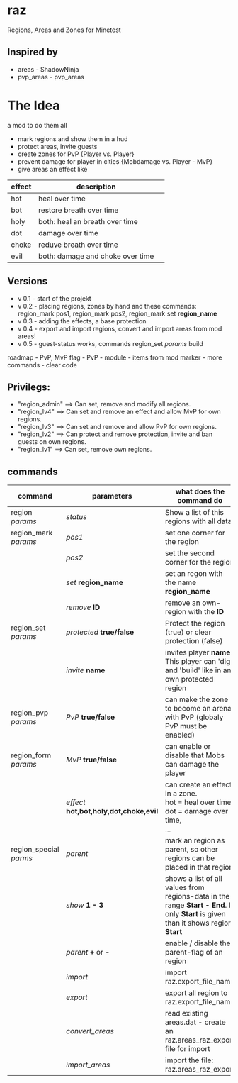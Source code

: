 # raz
Regions, Areas and Zones for Minetest

## Inspired by 
+ areas - ShadowNinja
+ pvp_areas - pvp_areas

# The Idea
a mod to do them all
- mark regions and show them in a hud
- protect areas, invite guests 
- create zones for PvP {Player vs. Player}
- prevent damage for player in cities {Mobdamage vs. Player - MvP}
- give areas an effect like 

|effect| description | |
|-----|-----|-----|
|hot| heal over time
|bot | restore breath over time
holy | both: heal an breath over time 
dot| damage over time
choke | reduve breath over time
evil | both: damage and choke over time

## Versions
- v 0.1 - start of the projekt
- v 0.2	- placing regions, zones by hand and these commands: region_mark pos1, region_mark pos2, region_mark set **region_name**
- v 0.3 - adding the effects, a base protection
- v 0.4 - export and import regions, convert and import areas from mod areas!
- v 0.5	- guest-status works, commands region_set *params* build

roadmap
	- PvP, MvP flag
	- PvP - module 
	- items from mod marker
	- more commands
	- clear code

## Privilegs:
+ "region_admin" ==> Can set, remove and modify all regions.
+ "region_lv4" ==> Can set and remove an effect and allow MvP for own regions.
+ "region_lv3" ==> Can set and remove and allow PvP for own regions.
+ "region_lv2" ==> Can protect and remove protection, invite and ban guests on own regions.
+ "region_lv1" ==> Can set, remove own regions.

## commands

|command|parameters|what does the command do|who can use is
|------|------|-------|-------| 
region *params*| *status*| Show a list of this regions with all data.|all players
region_mark *params* |	*pos1* | set one corner for the region |  privileg - region_lv1
| |	*pos2*| set the second corner for the region
| |	*set* **region_name**| set an regon with the name **region_name**
| |	*remove* **ID** | remove an own-region with the **ID**
region_set *params* | *protected* **true/false** | Protect the region (true) or clear protection (false)  | privileg - region_lv2
 | | *invite* **name** | invites player **name**. This player can 'dig' and 'build' like in an own protected region
region_pvp *params* | *PvP* **true/false** | can make the zone to become an arena with PvP (globaly PvP must be enabled) | privileg - region_lv3
region_form *params* | *MvP* **true/false** | can enable or disable that Mobs can damage the player | privileg - region_lv4
| | *effect* **hot,bot,holy,dot,choke,evil** | can create an effect in a zone.<br> hot = heal over time,<br> dot = damage over time,<br>...  
region_special *parms* | *parent* | mark an region as parent, so other regions can be placed in that region | privileg - region_admin
| | *show* **1 - 3** | shows a list of all values from regions-data in the range **Start** **-** **End**. If only **Start** is given than it shows region **Start**
| | *parent* **+** or **-** | enable / disable the parent-flag of an region 
| | *import* | import raz.export_file_name |
| | *export* | export all region to raz.export_file_name 
| | *convert_areas* | read existing areas.dat - create an raz.areas_raz_export file for import 
| | *import_areas* | import the file: raz.areas_raz_export




